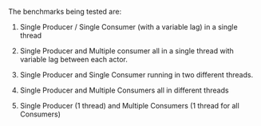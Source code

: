 
The benchmarks being tested are:

1. Single Producer / Single Consumer (with a variable lag) in a single thread

2. Single Producer and Multiple consumer all in a single thread with variable
   lag between each actor.

3. Single Producer and Single Consumer running in two different threads.

4. Single Producer and Multiple Consumers all in different threads

5. Single Producer (1 thread) and Multiple Consumers (1 thread for all
   Consumers)

